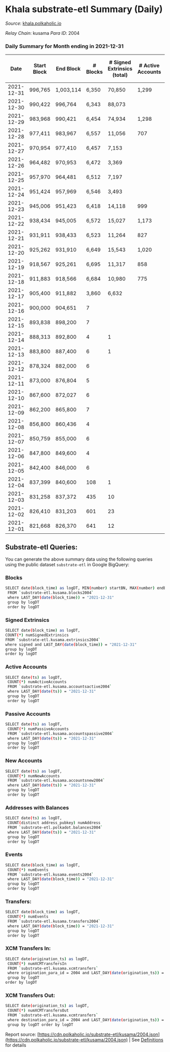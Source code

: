 # Khala substrate-etl Summary (Daily)

_Source_: [khala.polkaholic.io](https://khala.polkaholic.io)

*Relay Chain*: kusama
*Para ID*: 2004



### Daily Summary for Month ending in 2021-12-31


| Date | Start Block | End Block | # Blocks | # Signed Extrinsics (total) | # Active Accounts | # Passive | # New | # Addresses with Balances | # Events | # Transfers | # XCM Transfers In | # XCM Transfers Out | Issues | 
| ---- | ----------- | --------- | -------- | --------------------------- | ----------------- | --------- | ----- | ------------------------- | -------- | ----------- | ------------------ | ------------------- | ------ |
| 2021-12-31 | 996,765 | 1,003,114 | 6,350 | 70,850 | 1,299 |  |  | 13,764 | 744,218 | 125 ($120,909.19) |   |   |  |
| 2021-12-30 | 990,422 | 996,764 | 6,343 | 88,073 |  |  |  | 13,763 | 926,617 | 102 ($460,007.06) |   |   |  |
| 2021-12-29 | 983,968 | 990,421 | 6,454 | 74,934 | 1,298 |  |  | 13,760 | 784,967 | 77 ($84,158.76) |   |   |  |
| 2021-12-28 | 977,411 | 983,967 | 6,557 | 11,056 | 707 |  |  | 13,748 | 115,254 | 19 ($3,922.56) |   |   |  |
| 2021-12-27 | 970,954 | 977,410 | 6,457 | 7,153 |  |  |  | 13,744 | 74,724 | 17 ($311.69) |   |   |  |
| 2021-12-26 | 964,482 | 970,953 | 6,472 | 3,369 |  |  |  |  | 35,730 | 10 ($9.53) |   |   |  |
| 2021-12-25 | 957,970 | 964,481 | 6,512 | 7,197 |  |  |  | 13,755 | 75,319 | 26 ($825.68) |   |   |  |
| 2021-12-24 | 951,424 | 957,969 | 6,546 | 3,493 |  |  |  |  | 36,437 |   |   |   |  |
| 2021-12-23 | 945,006 | 951,423 | 6,418 | 14,118 | 999 |  |  | 13,745 | 145,057 | 18 ($199.75) |   |   |  |
| 2021-12-22 | 938,434 | 945,005 | 6,572 | 15,027 | 1,173 |  |  | 13,741 | 155,460 | 99 ($71.44) |   |   |  |
| 2021-12-21 | 931,911 | 938,433 | 6,523 | 11,264 | 827 |  |  | 13,739 | 117,357 | 56 ($4,441.65) |   |   |  |
| 2021-12-20 | 925,262 | 931,910 | 6,649 | 15,543 | 1,020 |  |  | 13,732 | 161,173 | 74 ($1,587.85) |   |   |  |
| 2021-12-19 | 918,567 | 925,261 | 6,695 | 11,317 | 858 |  |  | 13,730 | 117,799 | 45 ($88.72) |   |   |  |
| 2021-12-18 | 911,883 | 918,566 | 6,684 | 10,980 | 775 |  |  | 13,724 | 112,510 | 130 ($545.32) |   |   |  |
| 2021-12-17 | 905,400 | 911,882 | 3,860 | 6,632 |  |  |  | 13,723 | 71,007 | 14 ($1,178.84) |   |   |  |
| 2021-12-16 | 900,000 | 904,651 | 7 |  |  |  |  |  | 21 |   |   |   |  |
| 2021-12-15 | 893,838 | 898,200 | 7 |  |  |  |  |  | 17 |   |   |   |  |
| 2021-12-14 | 888,313 | 892,800 | 4 | 1 |  |  |  |  | 18 |   |   |   |  |
| 2021-12-13 | 883,800 | 887,400 | 6 | 1 |  |  |  |  | 22 | 1 ($958.31) |   |   |  |
| 2021-12-12 | 878,324 | 882,000 | 6 |  |  |  |  |  | 19 |   |   |   |  |
| 2021-12-11 | 873,000 | 876,804 | 5 |  |  |  |  |  | 13 |   |   |   |  |
| 2021-12-10 | 867,600 | 872,027 | 6 |  |  |  |  |  | 19 |   |   |   |  |
| 2021-12-09 | 862,200 | 865,800 | 7 |  |  |  |  |  | 27 |   |   |   |  |
| 2021-12-08 | 856,800 | 860,436 | 4 |  |  |  |  |  | 22 |   |   |   |  |
| 2021-12-07 | 850,759 | 855,000 | 6 |  |  |  |  |  | 46 |   |   |   |  |
| 2021-12-06 | 847,800 | 849,600 | 4 |  |  |  |  |  | 14 |   |   |   |  |
| 2021-12-05 | 842,400 | 846,000 | 6 |  |  |  |  |  | 19 |   |   |   |  |
| 2021-12-04 | 837,399 | 840,600 | 108 | 1 |  |  |  |  | 195 | 1 ($3.21) |   |   |  |
| 2021-12-03 | 831,258 | 837,372 | 435 | 10 |  |  |  |  | 894 | 9 ($936.51) |   |   |  |
| 2021-12-02 | 826,410 | 831,203 | 601 | 23 |  |  |  |  | 1,217 | 20 ($229.65) |   |   |  |
| 2021-12-01 | 821,668 | 826,370 | 641 | 12 |  |  |  |  | 1,243 | 10 ($1,248.61) |   |   |  |

## Substrate-etl Queries:
You can generate the above summary data using the following queries using the public dataset `substrate-etl` in Google BigQuery:

### Blocks
```bash
SELECT date(block_time) as logDT, MIN(number) startBN, MAX(number) endBN, COUNT(*) numBlocks 
 FROM `substrate-etl.kusama.blocks2004`  
 where LAST_DAY(date(block_time)) = "2021-12-31" 
 group by logDT 
 order by logDT
```

### Signed Extrinsics
```bash
SELECT date(block_time) as logDT, 
COUNT(*) numSignedExtrinsics 
FROM `substrate-etl.kusama.extrinsics2004`  
where signed and LAST_DAY(date(block_time)) = "2021-12-31" 
group by logDT 
order by logDT
```

### Active Accounts
```bash
SELECT date(ts) as logDT, 
 COUNT(*) numActiveAccounts 
 FROM `substrate-etl.kusama.accountsactive2004` 
 where LAST_DAY(date(ts)) = "2021-12-31" 
 group by logDT 
 order by logDT
```

### Passive Accounts
```bash
SELECT date(ts) as logDT, 
 COUNT(*) numPassiveAccounts 
 FROM `substrate-etl.kusama.accountspassive2004` 
 where LAST_DAY(date(ts)) = "2021-12-31" 
 group by logDT 
 order by logDT
```

### New Accounts
```bash
SELECT date(ts) as logDT, 
 COUNT(*) numNewAccounts 
 FROM `substrate-etl.kusama.accountsnew2004` 
 where LAST_DAY(date(ts)) = "2021-12-31" 
 group by logDT
 order by logDT
```

### Addresses with Balances
```bash
SELECT date(ts) as logDT,
 COUNT(distinct address_pubkey) numAddress 
 FROM `substrate-etl.polkadot.balances2004` 
 where LAST_DAY(date(ts)) = "2021-12-31" 
 group by logDT 
 order by logDT
```

### Events
```bash
SELECT date(block_time) as logDT, 
 COUNT(*) numEvents 
 FROM `substrate-etl.kusama.events2004` 
 where LAST_DAY(date(block_time)) = "2021-12-31" 
 group by logDT 
 order by logDT
```

### Transfers:
```bash
SELECT date(block_time) as logDT, 
 COUNT(*) numEvents 
 FROM `substrate-etl.kusama.transfers2004` 
 where LAST_DAY(date(block_time)) = "2021-12-31" 
 group by logDT 
 order by logDT
```

### XCM Transfers In:
```bash
SELECT date(origination_ts) as logDT, 
 COUNT(*) numXCMTransfersIn 
 FROM `substrate-etl.kusama.xcmtransfers` 
 where origination_para_id = 2004 and LAST_DAY(date(origination_ts)) = "2021-12-31" 
 group by logDT 
order by logDT
```

### XCM Transfers Out:
```bash
SELECT date(origination_ts) as logDT, 
 COUNT(*) numXCMTransfersOut 
 FROM `substrate-etl.kusama.xcmtransfers` 
 where destination_para_id = 2004 and LAST_DAY(date(origination_ts)) = "2021-12-31" 
 group by logDT order by logDT
```


Report source: [https://cdn.polkaholic.io/substrate-etl/kusama/2004.json](https://cdn.polkaholic.io/substrate-etl/kusama/2004.json) | See [Definitions](/DEFINITIONS.md) for details
